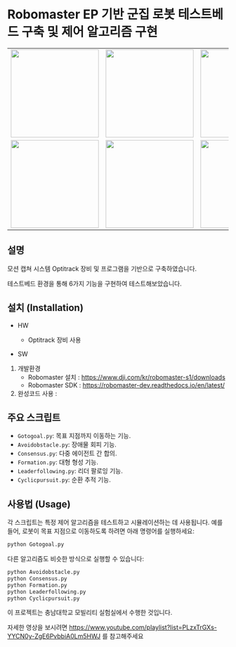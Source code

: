 # Robomaster EP 기반 군집 로봇 테스트베드 구축 및 제어 알고리즘 구현

<table>
  <tr>
    <td><img src="https://github.com/user-attachments/assets/02173d7c-6904-47db-99b2-20c5cc657b2e" width="200"/></td>
    <td><img src="https://github.com/user-attachments/assets/e4e1c530-b803-40e1-a53f-263e01b3aca7" width="200"/></td>
    <td><img src="https://github.com/user-attachments/assets/9abeff15-d530-4a2f-93cf-0e21465c6bf9" width="200"/></td>
    <td rowspan="2"><img src="https://github.com/user-attachments/assets/9cccd273-e668-449f-af7c-282fc7f8fa97" width="400"/></td>
  </tr>
  <tr>
    <td><img src="https://github.com/user-attachments/assets/f5d0a633-bb3e-47cb-9df2-1543d886eca9" width="200"/></td>
    <td><img src="https://github.com/user-attachments/assets/a7002302-eb93-49a2-8634-a670e2af97fd" width="200"/></td>
    <td><img src="https://github.com/user-attachments/assets/7f5f2b42-3aa2-4be8-8db7-f0e2f475e7c1" width="200"/></td>
    </tr>
</table>


## 설명
모션 캡쳐 시스템 Optitrack 장비 및 프로그램을 기반으로 구축하였습니다.

테스트베드 환경을 통해 6가지 기능을 구현하여 테스트해보았습니다.


## 설치 (Installation)

- HW
  - Optitrack 장비 사용

- SW
1. 개발환경
   - Robomaster 설치 : https://www.dji.com/kr/robomaster-s1/downloads
   - Robomaster SDK : https://robomaster-dev.readthedocs.io/en/latest/
2. 완성코드 사용 : 


## 주요 스크립트
- `Gotogoal.py`: 목표 지점까지 이동하는 기능.
- `Avoidobstacle.py`: 장애물 회피 기능.
- `Consensus.py`: 다중 에이전트 간 합의.
- `Formation.py`: 대형 형성 기능.
- `Leaderfollowing.py`: 리더 팔로잉 기능.
- `Cyclicpursuit.py`: 순환 추적 기능.


## 사용법 (Usage)

각 스크립트는 특정 제어 알고리즘을 테스트하고 시뮬레이션하는 데 사용됩니다. 예를 들어, 로봇이 목표 지점으로 이동하도록 하려면 아래 명령어를 실행하세요:

```bash
python Gotogoal.py
```

다른 알고리즘도 비슷한 방식으로 실행할 수 있습니다:

```bash
python Avoidobstacle.py
python Consensus.py
python Formation.py
python Leaderfollowing.py
python Cyclicpursuit.py
```

이 프로젝트는 충남대학교 모빌리티 실험실에서 수행한 것입니다.

자세한 영상을 보시려면 https://www.youtube.com/playlist?list=PLzxTrGXs-YYCN0y-ZgE6PvbbiA0Lm5HWJ 를 참고해주세요
